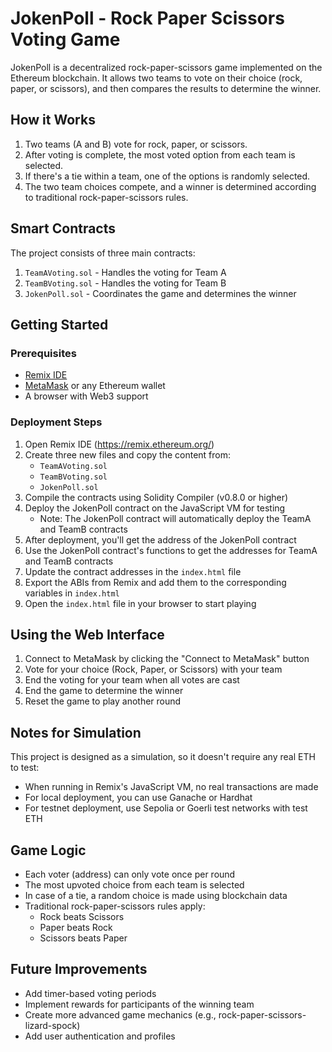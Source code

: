 # JokenPoll - Rock Paper Scissors Voting Game

JokenPoll is a decentralized rock-paper-scissors game implemented on the Ethereum blockchain. It allows two teams to vote on their choice (rock, paper, or scissors), and then compares the results to determine the winner.

## How it Works

1. Two teams (A and B) vote for rock, paper, or scissors.
2. After voting is complete, the most voted option from each team is selected.
3. If there's a tie within a team, one of the options is randomly selected.
4. The two team choices compete, and a winner is determined according to traditional rock-paper-scissors rules.

## Smart Contracts

The project consists of three main contracts:

1. `TeamAVoting.sol` - Handles the voting for Team A
2. `TeamBVoting.sol` - Handles the voting for Team B
3. `JokenPoll.sol` - Coordinates the game and determines the winner

## Getting Started

### Prerequisites

- [Remix IDE](https://remix.ethereum.org/)
- [MetaMask](https://metamask.io/) or any Ethereum wallet
- A browser with Web3 support

### Deployment Steps

1. Open Remix IDE (https://remix.ethereum.org/)
2. Create three new files and copy the content from:
   - `TeamAVoting.sol`
   - `TeamBVoting.sol`
   - `JokenPoll.sol`
3. Compile the contracts using Solidity Compiler (v0.8.0 or higher)
4. Deploy the JokenPoll contract on the JavaScript VM for testing
   - Note: The JokenPoll contract will automatically deploy the TeamA and TeamB contracts
5. After deployment, you'll get the address of the JokenPoll contract
6. Use the JokenPoll contract's functions to get the addresses for TeamA and TeamB contracts
7. Update the contract addresses in the `index.html` file
8. Export the ABIs from Remix and add them to the corresponding variables in `index.html`
9. Open the `index.html` file in your browser to start playing

## Using the Web Interface

1. Connect to MetaMask by clicking the "Connect to MetaMask" button
2. Vote for your choice (Rock, Paper, or Scissors) with your team
3. End the voting for your team when all votes are cast
4. End the game to determine the winner
5. Reset the game to play another round

## Notes for Simulation

This project is designed as a simulation, so it doesn't require any real ETH to test:

- When running in Remix's JavaScript VM, no real transactions are made
- For local deployment, you can use Ganache or Hardhat
- For testnet deployment, use Sepolia or Goerli test networks with test ETH

## Game Logic

- Each voter (address) can only vote once per round
- The most upvoted choice from each team is selected
- In case of a tie, a random choice is made using blockchain data
- Traditional rock-paper-scissors rules apply:
  - Rock beats Scissors
  - Paper beats Rock
  - Scissors beats Paper

## Future Improvements

- Add timer-based voting periods
- Implement rewards for participants of the winning team
- Create more advanced game mechanics (e.g., rock-paper-scissors-lizard-spock)
- Add user authentication and profiles 